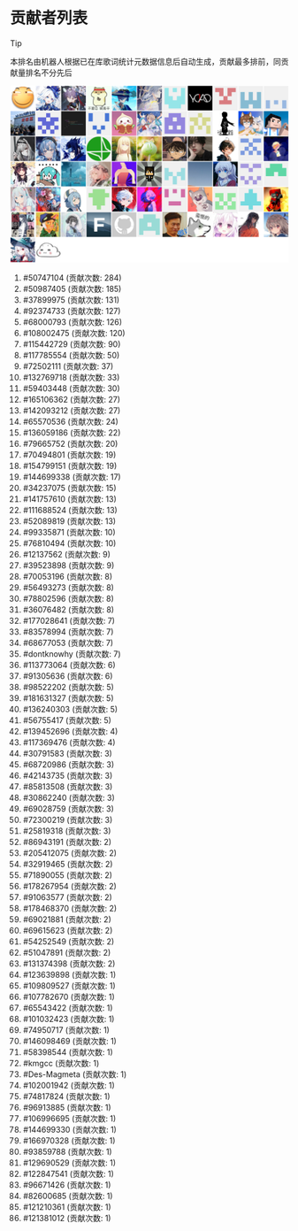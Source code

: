 # 贡献者列表

> [!TIP]
> 本排名由机器人根据已在库歌词统计元数据信息后自动生成，贡献最多排前，同贡献量排名不分先后

![贡献者头像画廊](./CONTRIBUTORS.svg)

1. #50747104 (贡献次数: 284)
2. #50987405 (贡献次数: 185)
3. #37899975 (贡献次数: 131)
4. #92374733 (贡献次数: 127)
5. #68000793 (贡献次数: 126)
6. #108002475 (贡献次数: 120)
7. #115442729 (贡献次数: 90)
8. #117785554 (贡献次数: 50)
9. #72502111 (贡献次数: 37)
10. #132769718 (贡献次数: 33)
11. #59403448 (贡献次数: 30)
12. #165106362 (贡献次数: 27)
13. #142093212 (贡献次数: 27)
14. #65570536 (贡献次数: 24)
15. #136059186 (贡献次数: 22)
16. #79665752 (贡献次数: 20)
17. #70494801 (贡献次数: 19)
18. #154799151 (贡献次数: 19)
19. #144699338 (贡献次数: 17)
20. #34237075 (贡献次数: 15)
21. #141757610 (贡献次数: 13)
22. #111688524 (贡献次数: 13)
23. #52089819 (贡献次数: 13)
24. #99335871 (贡献次数: 10)
25. #76810494 (贡献次数: 10)
26. #12137562 (贡献次数: 9)
27. #39523898 (贡献次数: 9)
28. #70053196 (贡献次数: 8)
29. #56493273 (贡献次数: 8)
30. #78802596 (贡献次数: 8)
31. #36076482 (贡献次数: 8)
32. #177028641 (贡献次数: 7)
33. #83578994 (贡献次数: 7)
34. #68677053 (贡献次数: 7)
35. #dontknowhy (贡献次数: 7)
36. #113773064 (贡献次数: 6)
37. #91305636 (贡献次数: 6)
38. #98522202 (贡献次数: 5)
39. #181631327 (贡献次数: 5)
40. #136240303 (贡献次数: 5)
41. #56755417 (贡献次数: 5)
42. #139452696 (贡献次数: 4)
43. #117369476 (贡献次数: 4)
44. #30791583 (贡献次数: 3)
45. #68720986 (贡献次数: 3)
46. #42143735 (贡献次数: 3)
47. #85813508 (贡献次数: 3)
48. #30862240 (贡献次数: 3)
49. #69028759 (贡献次数: 3)
50. #72300219 (贡献次数: 3)
51. #25819318 (贡献次数: 3)
52. #86943191 (贡献次数: 2)
53. #205412075 (贡献次数: 2)
54. #32919465 (贡献次数: 2)
55. #71890055 (贡献次数: 2)
56. #178267954 (贡献次数: 2)
57. #91063577 (贡献次数: 2)
58. #178468370 (贡献次数: 2)
59. #69021881 (贡献次数: 2)
60. #69615623 (贡献次数: 2)
61. #54252549 (贡献次数: 2)
62. #51047891 (贡献次数: 2)
63. #131374398 (贡献次数: 2)
64. #123639898 (贡献次数: 1)
65. #109809527 (贡献次数: 1)
66. #107782670 (贡献次数: 1)
67. #65543422 (贡献次数: 1)
68. #101032423 (贡献次数: 1)
69. #74950717 (贡献次数: 1)
70. #146098469 (贡献次数: 1)
71. #58398544 (贡献次数: 1)
72. #kmgcc (贡献次数: 1)
73. #Des-Magmeta (贡献次数: 1)
74. #102001942 (贡献次数: 1)
75. #74817824 (贡献次数: 1)
76. #96913885 (贡献次数: 1)
77. #106996695 (贡献次数: 1)
78. #144699330 (贡献次数: 1)
79. #166970328 (贡献次数: 1)
80. #93859788 (贡献次数: 1)
81. #129690529 (贡献次数: 1)
82. #122847541 (贡献次数: 1)
83. #96671426 (贡献次数: 1)
84. #82600685 (贡献次数: 1)
85. #121210361 (贡献次数: 1)
86. #121381012 (贡献次数: 1)
